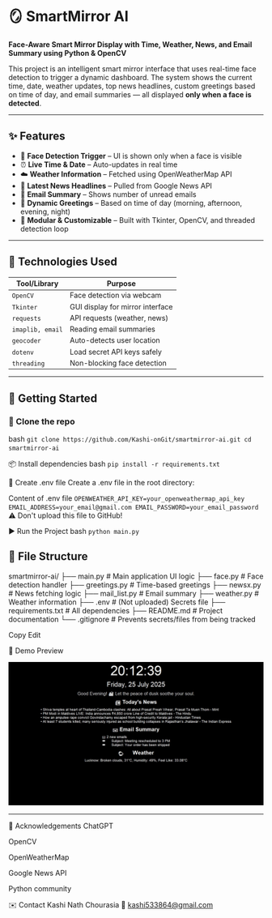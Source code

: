 # 🪞 SmartMirror AI

**Face-Aware Smart Mirror Display with Time, Weather, News, and Email Summary using Python & OpenCV**

This project is an intelligent smart mirror interface that uses real-time face detection to trigger a dynamic dashboard. The system shows the current time, date, weather updates, top news headlines, custom greetings based on time of day, and email summaries — all displayed **only when a face is detected**.

---

## ✨ Features

- 👤 **Face Detection Trigger** – UI is shown only when a face is visible
- ⏰ **Live Time & Date** – Auto-updates in real time
- ☁️ **Weather Information** – Fetched using OpenWeatherMap API
- 📰 **Latest News Headlines** – Pulled from Google News API
- 📧 **Email Summary** – Shows number of unread emails
- 💬 **Dynamic Greetings** – Based on time of day (morning, afternoon, evening, night)
- 🧠 **Modular & Customizable** – Built with Tkinter, OpenCV, and threaded detection loop

---

## 🧪 Technologies Used

| Tool/Library      | Purpose                           |
|-------------------|-----------------------------------|
| `OpenCV`          | Face detection via webcam         |
| `Tkinter`         | GUI display for mirror interface  |
| `requests`        | API requests (weather, news)      |
| `imaplib, email`  | Reading email summaries           |
| `geocoder`        | Auto-detects user location        |
| `dotenv`          | Load secret API keys safely       |
| `threading`       | Non-blocking face detection       |

---

## 🚀 Getting Started

### 📁 Clone the repo

bash
`git clone https://github.com/Kashi-onGit/smartmirror-ai.git
cd smartmirror-ai`

📦 Install dependencies
bash
`
pip install -r requirements.txt
`

🔐 Create .env file
Create a .env file in the root directory:

Content of .env file
`OPENWEATHER_API_KEY=your_openweathermap_api_key
EMAIL_ADDRESS=your_email@gmail.com
EMAIL_PASSWORD=your_email_password`
⚠️ Don't upload this file to GitHub!

▶️ Run the Project
bash
`python main.py`
## 📁 File Structure

smartmirror-ai/
├── main.py # Main application UI logic
├── face.py # Face detection handler
├── greetings.py # Time-based greetings
├── newsx.py # News fetching logic
├── mail_list.py # Email summary
├── weather.py # Weather information
├── .env # (Not uploaded) Secrets file
├── requirements.txt # All dependencies
├── README.md # Project documentation
└── .gitignore # Prevents secrets/files from being tracked

Copy
Edit

📸 Demo Preview

![SmartMirror UI](screenshot/SmartMirror.JPG)

---

🙌 Acknowledgements
ChatGPT

OpenCV

OpenWeatherMap

Google News API

Python community

✉️ Contact
Kashi Nath Chourasia
📧 kashi533864@gmail.com

